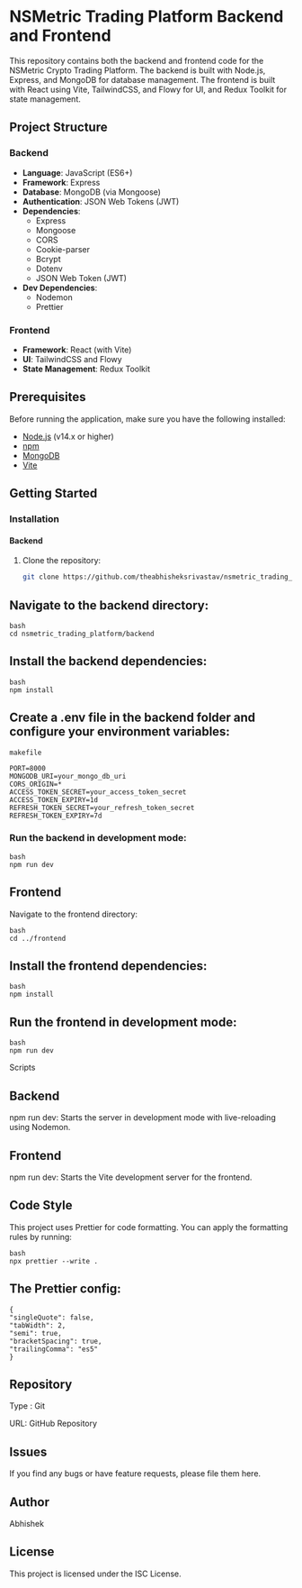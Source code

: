 # NSMetric Trading Platform Backend and Frontend

This repository contains both the backend and frontend code for the NSMetric Crypto Trading Platform. The backend is built with Node.js, Express, and MongoDB for database management. The frontend is built with React using Vite, TailwindCSS, and Flowy for UI, and Redux Toolkit for state management.

## Project Structure

### Backend

- **Language**: JavaScript (ES6+)
- **Framework**: Express
- **Database**: MongoDB (via Mongoose)
- **Authentication**: JSON Web Tokens (JWT)
- **Dependencies**:
  - Express
  - Mongoose
  - CORS
  - Cookie-parser
  - Bcrypt
  - Dotenv
  - JSON Web Token (JWT)
- **Dev Dependencies**:
  - Nodemon
  - Prettier

### Frontend

- **Framework**: React (with Vite)
- **UI**: TailwindCSS and Flowy
- **State Management**: Redux Toolkit

## Prerequisites

Before running the application, make sure you have the following installed:

- [Node.js](https://nodejs.org/) (v14.x or higher)
- [npm](https://www.npmjs.com/)
- [MongoDB](https://www.mongodb.com/)
- [Vite](https://vitejs.dev/)

## Getting Started

### Installation

#### Backend

1. Clone the repository:

   ```bash
   git clone https://github.com/theabhisheksrivastav/nsmetric_trading_platform.git

## Navigate to the backend directory:

    bash
    cd nsmetric_trading_platform/backend
## Install the backend dependencies:

    bash
    npm install
## Create a .env file in the backend folder and configure your environment variables:

    makefile

    PORT=8000
    MONGODB_URI=your_mongo_db_uri
    CORS_ORIGIN=*
    ACCESS_TOKEN_SECRET=your_access_token_secret
    ACCESS_TOKEN_EXPIRY=1d
    REFRESH_TOKEN_SECRET=your_refresh_token_secret
    REFRESH_TOKEN_EXPIRY=7d
### Run the backend in development mode:

    bash
    npm run dev
## Frontend
Navigate to the frontend directory:

    bash
    cd ../frontend
## Install the frontend dependencies:

    bash
    npm install
## Run the frontend in development mode:

    bash
    npm run dev
Scripts
## Backend
npm run dev: Starts the server in development mode with live-reloading using Nodemon.
## Frontend
npm run dev: Starts the Vite development server for the frontend.
## Code Style
This project uses Prettier for code formatting. You can apply the formatting rules by running:

    bash
    npx prettier --write .

## The Prettier config:

    {
    "singleQuote": false,
    "tabWidth": 2,
    "semi": true,
    "bracketSpacing": true,
    "trailingComma": "es5"
    }
## Repository
Type : Git

URL: GitHub Repository

## Issues
If you find any bugs or have feature requests, please file them here.

## Author
Abhishek
## License
This project is licensed under the ISC License.